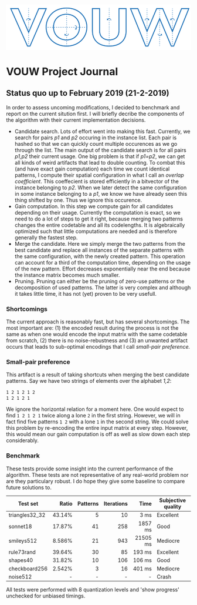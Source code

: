 ![VOUW logo](vouw_logo.png "VOUW")

VOUW Project Journal
====================

## Status quo up to February 2019 (21-2-2019)

In order to assess uncoming modifications, I decided to benchmark and report on the current sitution first. I will briefly decribe the components of the algorithm with their current implementation decisions.

- Candidate search. Lots of effort went into making this fast. Currently, we search for pairs *p1* and *p2* occuring in the instance list. Each pair is hashed so that we can quickly count multiple occurences as we go through the list. The main output of the candidate search is for all pairs *p1,p2* their current usage. One big problem is that if *p1=p2*, we can get all kinds of weird artifacts that lead to double counting. To combat this (and have exact gain computation) each time we count identical patterns, I compute their spatial configuration in what I call an *overlap coefficient*. This coeffecient is stored efficiently in a bitvector of the instance belonging to *p2*. When we later detect the same configuration in some instance belonging to a *p1*, we know we have already seen this thing shifted by one. Thus we ignore this occurence.
- Gain computation. In this step we compute gain for all candidates depending on their usage. Currently the computation is exact, so we need to do a lot of steps to get it right, because merging two patterns changes the entire codetable and all its codelengths. It is algebraically optimized such that little computations are needed and is therefore generally the fastest step.
- Merge the candidate. Here we simply merge the two patterns from the best candidate and replace all instances of the separate patterns with the same configuration, with the newly created pattern. This operation can account for a third of the computation time, depending on the usage of the new pattern. Effort decreases exponentially near the end because the instance matrix becomes much smaller.
- Pruning. Pruning can either be the pruning of zero-use patterns or the decomposition of used patterns. The latter is very complex and although it takes little time, it has not (yet) proven to be very usefull. 

### Shortcomings

The current approach is reasonably fast, but has several shortcomings. The most important are: (1) the encoded result during the process is not the same as when one would encode the input matrix with the same codetable from scratch, (2) there is no noise-rebustness and (3) an unwanted artifact occurs that leads to sub-optimal encodings that I call *small-pair preference.*

### Small-pair preference

This artifact is a result of taking shortcuts when merging the best candidate patterns. Say we have two strings of elements over the alphabet *1,2*:
```
1 2 1 2 1 2
1 2 1 2 1
```
We ignore the horizontal relation for a moment here. One would expect to find `1 2 1 2 1` twice along a lone `2` in the first string. However, we will in fact find five patterns `1 2` with a lone `1` in the second string. We could solve this problem by re-encoding the entire input matrix at every step. However, this would mean our gain computation is off as well as slow down each step considerably.

### Benchmark

These tests provide some insight into the current performance of the algorithm. These tests are not representative of any real-world problem nor are they particulary robust. I do hope they give some baseline to compare future solutions to. 

| Test set              | Ratio   | Patterns | Iterations | Time          | Subjective quality |
|-----------------------|--------:|---------:|-----------:|--------------:| -------------------|
| triangles32_32        | 43.14%  | 5        | 10         | 3 ms          | Excellent          |
| sonnet18              | 17.87%  | 41       | 258        | 1857 ms       | Good               |
| smileys512            | 8.586%  | 21       | 943        | 21505 ms      | Mediocre           | 
| rule73rand            | 39.64%  | 30       | 85         | 193 ms        | Excellent          |
| shapes40              | 31.82%  | 10       | 106        | 106 ms        | Good               |
| checkboard256         | 2.542%  | 3        | 16         | 401 ms        | Mediocre           |
| noise512              | -       | -        | -          | -             | Crash              |

All tests were performed with 8 quantization levels and 'show progress' unchecked for unbiased timings.
